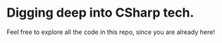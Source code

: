# Digging deep into CSharp tech.
Feel free to explore all the code in this repo, since you are already here!
